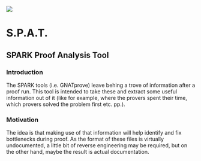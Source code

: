 ![](https://raw.githubusercontent.com/HeisenbugLtd/web-resources/master/assets/img/logo-spat.png)

# S.P.A.T.
## SPARK Proof Analysis Tool

### Introduction

The SPARK tools (i.e. GNATprove) leave behing a trove of information after a proof run.
This tool is intended to take these and extract some useful information out of it (like
for example, where the provers spent their time, which provers solved the problem first
etc. pp.).

### Motivation

The idea is that making use of that information will help identify and fix bottlenecks
during proof. As the format of these files is virtually undocumented, a little bit of
reverse engineering may be required, but on the other hand, maybe the result is actual
documentation.
